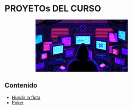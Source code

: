 # PROYETOs DEL CURSO

<div align=center>
<img src="../../extras/pixel-jeff-matrix-s.gif" alt="me" width="60%">
</div>

## Contenido
- [Hundir la flota](../proyectos/Sink%20the%20float/README.md)
- [Poker](../proyectos/Poker/README.md)
